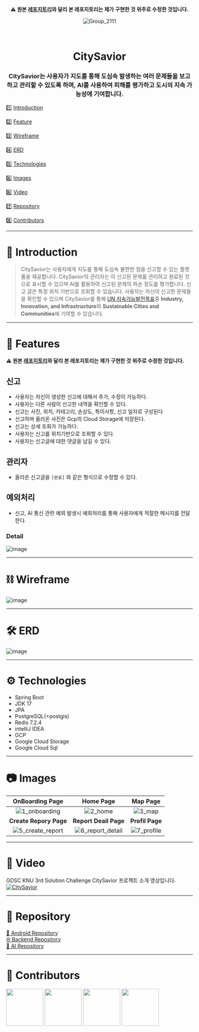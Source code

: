 <div align="center">

**⚠️ 원본 [레포지토리](https://github.com/GDSC-KNU/3rd-sc-ex1-CitySavior-Backend)와 달리 본 레포지토리는 제가 구현한 것 위주로 수정한 것입니다.**

![Group_2111](https://github.com/GDSC-KNU/3rd-sc-ex1-CitySavior-Backend/assets/72246411/60bc0c48-7e2a-484f-9f24-880148df77ab)
</div>

<div align="center">

<br>

# CitySavior

</div>

<div align="center">

### CitySavior는 사용자가 지도를 통해 도심속 발생하는 여러 문제들을 보고하고 관리할 수 있도록 하며, AI를 사용하여 피해를 평가하고 도시의 지속 가능성에 기여합니다.

</div>


1️⃣ [Introduction](https://github.com/sami355-24/CitySavior-Backend?tab=readme-ov-file#-introduction)

2️⃣ [Feature](https://github.com/sami355-24/CitySavior-Backend?tab=readme-ov-file#-features)

3️⃣ [Wireframe](https://github.com/sami355-24/CitySavior-Backend?tab=readme-ov-file#%EF%B8%8F-wireframe)

4️⃣ [ERD](https://github.com/sami355-24/CitySavior-Backend?tab=readme-ov-file#%EF%B8%8F-erd)

5️⃣ [Technologies](https://github.com/sami355-24/CitySavior-Backend?tab=readme-ov-file#%EF%B8%8F-technologies)

6️⃣ [Images](https://github.com/sami355-24/CitySavior-Backend?tab=readme-ov-file#-images)

6️⃣ [Video](https://github.com/sami355-24/CitySavior-Backend?tab=readme-ov-file#-video) 

7️⃣ [Repository](https://github.com/sami355-24/CitySavior-Backend?tab=readme-ov-file#-repository)

8️⃣ [Contributors](https://github.com/sami355-24/CitySavior-Backend?tab=readme-ov-file#-contributors)

---

# 👋 Introduction

> CitySavior는 사용자에게 지도를 통해 도심속 불편한 점을 신고할 수 있는 플랫폼을 제공합니다.
> CitySavior의 관리자는 이 신고된 문제를 관리하고 완료된 것으로 표시할 수 있으며
> AI를 활용하여 신고된 문제의 파손 정도를 평가합니다. 신고 글은 특정 위치 기반으로 조회할 수 있습니다. 
> 사용자는 자신이 신고한 문제들을 확인할 수 있으며 CitySavior를 통해 [UN 지속가능발전목표](https://www.undp.org/ko/policy-centre/seoul/sustainable-development-goals)중
> **Industry, Innovation, and Infrastructure**와 **Sustainable Cities and Communities**에 기여할 수 있습니다.

---

# 📱 Features
**⚠️ 원본 [레포지토리](https://github.com/GDSC-KNU/3rd-sc-ex1-CitySavior-Backend)와 달리 본 레포지토리는 제가 구현한 것 위주로 수정한 것입니다.**

## 신고
- 사용자는 자신이 생성한 신고에 대해서 추가, 수정이 가능하다.
- 사용자는 다른 사람이 신고한 내역을 확인할 수 있다.
- 신고는 사진, 위치, 카테고리, 손상도, 특이사항, 신고 일자로 구성된다
- 신고하며 올라온 사진은 Gcp의 Cloud Storage에 저장된다.
- 신고는 상세 조회가 가능하다.
- 사용자는 신고를 위치기반으로 조회할 수 있다.
- 사용자는 신고글에 대한 댓글을 남길 수 있다.

## 관리자
- 올라온 신고글을 `[완료]` 와 같은 형식으로 수정할 수 있다.

## 예외처리
- 신고, AI 통신 관련 예외 발생시 예외처리를 통해 사용자에게 적절한 메시지를 전달한다.

### Detail
![image](https://github.com/GDSC-KNU/3rd-sc-ex1-CitySavior-Backend/assets/72246411/571f54c8-bbf7-4ba8-993f-16828cb501c2)

---

# ⛓️ Wireframe
![image](https://github.com/GDSC-KNU/3rd-sc-ex1-CitySavior-Backend/assets/72246411/cf2621e4-2c74-4a89-89b2-91920532860d)

---

# 🛠️ ERD
![image](https://github.com/GDSC-KNU/3rd-sc-ex1-CitySavior-Backend/assets/72246411/4af78ac6-19dc-4198-9deb-e9c97ff6f975)

---

# ⚙️ Technologies
- Spring Boot
- JDK 17
- JPA
- PostgreSQL(+postgis)
- Redis 7.2.4
- intelliJ IDEA
- GCP
- Google Cloud Storage
- Google Cloud Sql

---

# 📷 Images
|       **OnBoarding Page**               |                                                          **Home Page**                                                           |  **Map Page**   |
|:----------------------------------:|:--------------------------------------------------------------------------------------------------------------------------------:|:---------------:|
|![1_onboarding](https://github.com/GDSC-KNU/3rd-sc-ex1-CitySavior-Backend/assets/72246411/330c861a-ca18-48e1-90c3-8dae98bfc482)|    ![2_home](https://github.com/GDSC-KNU/3rd-sc-ex1-CitySavior-Backend/assets/72246411/6df71f62-f30a-4ffb-ba31-60492e44c9f5)     |       ![3_map](https://github.com/GDSC-KNU/3rd-sc-ex1-CitySavior-Backend/assets/72246411/b73d1285-c212-455f-a875-deb09a8c9a11)           |
|         **Create Repory Page**      |                                                      **Report Deail Page**                                                       | **Profil Page** |
|![5_create_report](https://github.com/GDSC-KNU/3rd-sc-ex1-CitySavior-Backend/assets/72246411/d5c6bc34-5bc3-4d2e-b733-af911778fdf9)|![6_report_detail](https://github.com/GDSC-KNU/3rd-sc-ex1-CitySavior-Backend/assets/72246411/17aae4fd-25d4-4235-9bdd-e4e333ce09db)|![7_profile](https://github.com/GDSC-KNU/3rd-sc-ex1-CitySavior-Backend/assets/72246411/4eea95af-4fca-4992-8aea-332a4dc1b27d)

---

# 🎥 Video
GDSC KNU 3rd Solution Challenge CitySavior 프로젝트 소개 영상입니다.<br>
[![CitySavior](https://img.youtube.com/vi/BD8iqF3XfLc/0.jpg)](https://www.youtube.com/watch?v=BD8iqF3XfLc)

---

# 📁 Repository
[📱 Android Repository](https://github.com/GDSC-KNU/3rd-sc-ex1-CitySavior-Android)
<br>
[🌐 Backend Repository](https://github.com/GDSC-KNU/3rd-sc-ex1-CitySavior-Backend)
<br>
[🤖 AI Repository](https://github.com/GDSC-KNU/3rd-sc-ex1-CitySavior-AI)

---

# 🤝 Contributors
[<img src="https://github.com/bayy1216.png" width="100px">](https://github.com/bayy1216)
[<img src="https://github.com/jinchiim.png" width="100px">](https://github.com/jinchiim)
[<img src="https://github.com/sami355-24.png" width="100px">](https://github.com/sami355-24)
[<img src="https://github.com/Bosung-Baek" width="100px">](https://github.com/Bosung-Baek)
